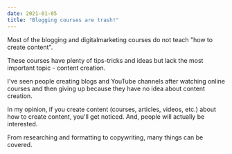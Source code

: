 ```yaml
---
date: 2021-01-05
title: "Blogging courses are trash!"
---
```


Most of the blogging and digitalmarketing courses do not teach "how to create content".

These courses have plenty of tips-tricks and ideas but lack the most important topic - content creation.

I've seen people creating blogs and YouTube channels after watching online courses and then giving up because they have no idea about content creation.

In my opinion, if you create content (courses, articles, videos, etc.) about how to create content, you'll get noticed. And, people will actually be interested.

From researching and formatting to copywriting, many things can be covered.